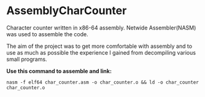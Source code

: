 # AssemblyCharCounter
Character counter written in x86-64 assembly. Netwide Assembler(NASM) was used to assemble the code.

The aim of the project was to get more comfortable with assembly and to use as much as possible the experience I gained from decompiling various small programs.

**Use this command to assemble and link:**
```
nasm -f elf64 char_counter.asm -o char_counter.o && ld -o char_counter char_counter.o
```
